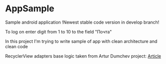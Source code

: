 # AppSample
Sample android application
!Newest stable code version in develop branch!

To log on enter digit from 1 to 10 to the field "Почта"


In this project I'm trying to write sample of app with clean architecture and clean code

RecyclerView adapters base logic taken from Artur Dumchev project: [Article](https://habr.com/post/341738/)


